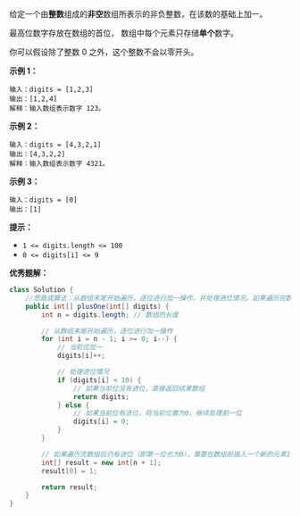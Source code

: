 给定一个由**整数**组成的**非空**数组所表示的非负整数，在该数的基础上加一。

最高位数字存放在数组的首位， 数组中每个元素只存储**单个**数字。

你可以假设除了整数 0 之外，这个整数不会以零开头。

**示例 1：**

```
输入：digits = [1,2,3]
输出：[1,2,4]
解释：输入数组表示数字 123。

```

**示例 2：**

```
输入：digits = [4,3,2,1]
输出：[4,3,2,2]
解释：输入数组表示数字 4321。

```

**示例 3：**

```
输入：digits = [0]
输出：[1]

```

**提示：**

- `1 <= digits.length <= 100`
- `0 <= digits[i] <= 9`

**优秀题解：**

```java
class Solution {
	//思路或算法：从数组末尾开始遍历，逐位进行加一操作，并处理进位情况。如果遍历完数组后仍有进位，需要在数组前插入一个新的元素1。
	public int[] plusOne(int[] digits) {
		int n = digits.length; // 数组的长度

		// 从数组末尾开始遍历，逐位进行加一操作
		for (int i = n - 1; i >= 0; i--) {
			// 当前位加一
			digits[i]++;

			// 处理进位情况
			if (digits[i] < 10) {
				// 如果当前位没有进位，直接返回结果数组
				return digits;
			} else {
				// 如果当前位有进位，将当前位置为0，继续处理前一位
				digits[i] = 0;
			}
		}

		// 如果遍历完数组后仍有进位（即第一位也为0），需要在数组前插入一个新的元素1
		int[] result = new int[n + 1];
		result[0] = 1;

		return result;
	}
}
```